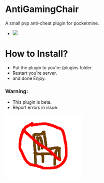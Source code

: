 # AntiGamingChair

A small pvp anti-cheat plugin for pocketmine.
* [![](https://poggit.pmmp.io/shield.state/AntiGamingChair)](https://poggit.pmmp.io/p/AntiGamingChair)

# How to Install?

* Put the plugin to you're /plugins folder.
* Restart you're server.
* and done Enjoy.

### Warning:

* This plugin is beta.
* Report errors in issue.


![](icon.png)
